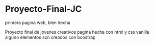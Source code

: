 # Proyecto-Final-JC
primera pagina web, bien hecha

Proyecto final de jovenes creativos
pagina hecha con html y css vanilla
alguno elementos son creados con boostrap
